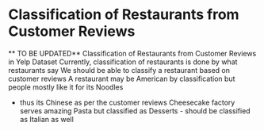 # Classification of Restaurants from Customer Reviews
** TO BE UPDATED**
Classification of Restaurants from Customer Reviews in Yelp Dataset
Currently, classification of restaurants is done by what restaurants say
We should be able to classify a restaurant based on customer reviews
A restaurant may be American by classification but people mostly like it for its Noodles
- thus its Chinese as per the customer reviews
Cheesecake factory serves amazing Pasta but classified as Desserts - should be classified as
Italian as well
